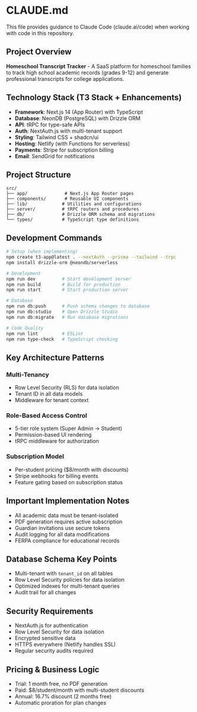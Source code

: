 # CLAUDE.md

This file provides guidance to Claude Code (claude.ai/code) when working with code in this repository.

## Project Overview
**Homeschool Transcript Tracker** - A SaaS platform for homeschool families to track high school academic records (grades 9-12) and generate professional transcripts for college applications.

## Technology Stack (T3 Stack + Enhancements)
- **Framework**: Next.js 14 (App Router) with TypeScript
- **Database**: NeonDB (PostgreSQL) with Drizzle ORM
- **API**: tRPC for type-safe APIs
- **Auth**: NextAuth.js with multi-tenant support
- **Styling**: Tailwind CSS + shadcn/ui
- **Hosting**: Netlify (with Functions for serverless)
- **Payments**: Stripe for subscription billing
- **Email**: SendGrid for notifications

## Project Structure
```
src/
├── app/              # Next.js App Router pages
├── components/       # Reusable UI components  
├── lib/             # Utilities and configurations
├── server/          # tRPC routers and procedures
├── db/              # Drizzle ORM schema and migrations
└── types/           # TypeScript type definitions
```

## Development Commands
```bash
# Setup (when implementing)
npm create t3-app@latest . --nextAuth --prisma --tailwind --trpc
npm install drizzle-orm @neondb/serverless

# Development
npm run dev          # Start development server
npm run build        # Build for production
npm run start        # Start production server

# Database
npm run db:push      # Push schema changes to database
npm run db:studio    # Open Drizzle Studio
npm run db:migrate   # Run database migrations

# Code Quality  
npm run lint         # ESLint
npm run type-check   # TypeScript checking
```

## Key Architecture Patterns

### Multi-Tenancy
- Row Level Security (RLS) for data isolation
- Tenant ID in all data models
- Middleware for tenant context

### Role-Based Access Control
- 5-tier role system (Super Admin → Student)
- Permission-based UI rendering
- tRPC middleware for authorization

### Subscription Model
- Per-student pricing ($8/month with discounts)
- Stripe webhooks for billing events
- Feature gating based on subscription status

## Important Implementation Notes
- All academic data must be tenant-isolated
- PDF generation requires active subscription
- Guardian invitations use secure tokens
- Audit logging for all data modifications
- FERPA compliance for educational records

## Database Schema Key Points
- Multi-tenant with `tenant_id` on all tables
- Row Level Security policies for data isolation
- Optimized indexes for multi-tenant queries
- Audit trail for all changes

## Security Requirements
- NextAuth.js for authentication
- Row Level Security for data isolation
- Encrypted sensitive data
- HTTPS everywhere (Netlify handles SSL)
- Regular security audits required

## Pricing & Business Logic
- Trial: 1 month free, no PDF generation
- Paid: $8/student/month with multi-student discounts
- Annual: 16.7% discount (2 months free)
- Automatic proration for plan changes